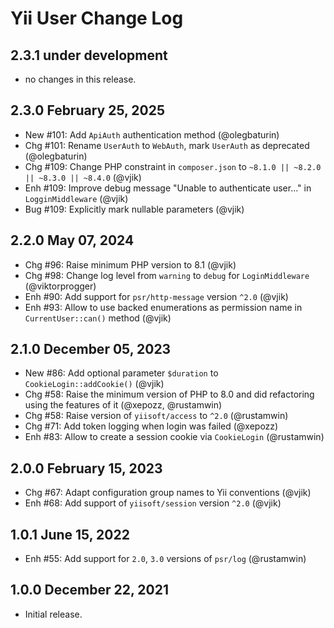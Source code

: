# Yii User Change Log

## 2.3.1 under development

- no changes in this release.

## 2.3.0 February 25, 2025

- New #101: Add `ApiAuth` authentication method (@olegbaturin)
- Chg #101: Rename `UserAuth` to `WebAuth`, mark `UserAuth` as deprecated (@olegbaturin)
- Chg #109: Change PHP constraint in `composer.json` to `~8.1.0 || ~8.2.0 || ~8.3.0 || ~8.4.0` (@vjik)
- Enh #109: Improve debug message "Unable to authenticate user…" in `LogginMiddleware` (@vjik)
- Bug #109: Explicitly mark nullable parameters (@vjik)

## 2.2.0 May 07, 2024

- Chg #96: Raise minimum PHP version to 8.1 (@vjik)
- Chg #98: Change log level from `warning` to `debug` for `LoginMiddleware` (@viktorprogger)
- Enh #90: Add support for `psr/http-message` version `^2.0` (@vjik)
- Enh #93: Allow to use backed enumerations as permission name in `CurrentUser::can()` method (@vjik)

## 2.1.0 December 05, 2023

- New #86: Add optional parameter `$duration` to `CookieLogin::addCookie()` (@vjik)
- Chg #58: Raise the minimum version of PHP to 8.0 and did refactoring using the features of it (@xepozz, @rustamwin)
- Chg #58: Raise version of `yiisoft/access` to `^2.0` (@rustamwin)
- Chg #71: Add token logging when login was failed (@xepozz)
- Enh #83: Allow to create a session cookie via `CookieLogin` (@rustamwin)

## 2.0.0 February 15, 2023

- Chg #67: Adapt configuration group names to Yii conventions (@vjik)
- Enh #68: Add support of `yiisoft/session` version `^2.0` (@vjik)

## 1.0.1 June 15, 2022

- Enh #55: Add support for `2.0`, `3.0` versions of `psr/log` (@rustamwin)

## 1.0.0 December 22, 2021

- Initial release.
